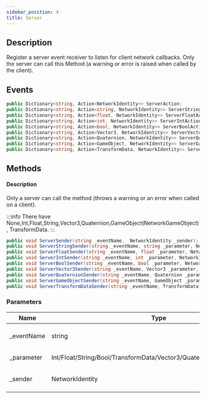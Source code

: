 ```yaml
---
sidebar_position: 4
title: Server
---
```


## Description

Register a server event receiver to listen for client network callbacks.
Only the server can call this Method (a warning or error is raised when called by the client).

## Events
```cs
public Dictionary<string, Action<NetworkIdentity>> ServerAction;
public Dictionary<string, Action<string, NetworkIdentity>> ServerStringAction;
public Dictionary<string, Action<float, NetworkIdentity>> ServerFloatAction;
public Dictionary<string, Action<int, NetworkIdentity>> ServerIntAction;
public Dictionary<string, Action<bool, NetworkIdentity>> ServerBoolAction;
public Dictionary<string, Action<Vector3, NetworkIdentity>> ServerVector3Action;
public Dictionary<string, Action<Quaternion, NetworkIdentity>> ServerQuaternionAction;
public Dictionary<string, Action<GameObject, NetworkIdentity>> ServerGameObjectAction;
public Dictionary<string, Action<TransformData, NetworkIdentity>> ServerTransformDataAction;
```

## Methods

#### Description

Only a server can call the method (throws a warning or an error when called on a client).

:::info
There have None,Int,Float,String,Vector3,Quaternion,GameObject(NetworkGameObject),
TransformData.
:::

```cs title="Server Trigger"
public void ServerSender(string _eventName,  NetworkIdentity _sender);
public void ServerStringSender(string _eventName, string _parameter, NetworkIdentity _sender);
public void ServerFloatSender(string _eventName, float _parameter, NetworkIdentity _sender);
public void ServerIntSender(string _eventName, int _parameter, NetworkIdentity _sender);
public void ServerBoolSender(string _eventName, bool _parameter, NetworkIdentity _sender);
public void ServerVector3Sender(string _eventName, Vector3 _parameter, NetworkIdentity _sender);
public void ServerQuaternionSender(string _eventName, Quaternion _parameter, NetworkIdentity _sender);
public void ServerGameObjectSender(string _eventName, GameObject _parameter, NetworkIdentity _sender);
public void ServerTransformDataSender(string _eventName, TransformData _parameter, NetworkIdentity _sender);
```

### Parameters

| Name        | Type                                                                  | Description                 |
| ----------- | --------------------------------------------------------------------- | --------------------------- |
| \_eventName | string                                                                | Key of event dictnary       |
| \_parameter | Int/Float/String/Bool/TransformData/Vector3/Quaternion/NetkGameObject | Incomming data              |
| \_sender    | NetworkIdentity                                                       | Who sent this remote action |
